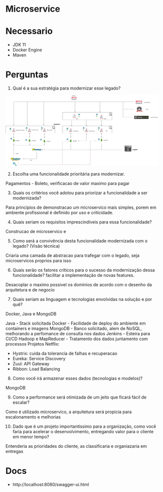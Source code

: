 # Microservice

# Necessario

- JDK 11
- Docker Engine
- Maven

# Perguntas

1.	Qual é a sua estratégia para modernizar esse legado?

![alt text](https://github.com/ArtCouSan/pagamentos/blob/master/arquitetura.jpg)
 
2.	Escolha uma funcionalidade prioritária para modernizar.

Pagamentos - Boleto, verificacao de valor maximo para pagar

3.	Quais os critérios você adotou para priorizar a funcionalidade a ser modernizada?

Para principios de demonstracao um microservico mais simples, porem em ambiente profissional é definido por uso e criticidade.

4.	Quais seriam os requisitos imprescindíveis para essa funcionalidade?

Construcao de microservico e 

5.	Como será a convivência desta funcionalidade modernizada com o legado? (Visão técnica)

Criaria uma camada de abstracao para trafegar com o legado, seja microservicos proprios para isso

6.	Quais serão os fatores críticos para o sucesso da modernização dessa funcionalidade?
facilitar a implementação de novas features.

Desacoplar o maximo possivel os dominios de acordo com o desenho da arquitetura e de negocio

7.	Quais seriam as linguagem e tecnologias envolvidas na solução e por quê?

 Docker, Java e MongoDB

 Java - Stack solicitada
 Docker - Facilidade de deploy do ambiente em containers e imagens
 MongoDB - Banco solicitado, alem de NoSQL, melhorando a perfomance de consulta nos dados
 Jenkins - Esteira para CI/CD
 Hadoop e MapReducer - Tratamento dos dados juntamento com processos
 Projetos Netflix:
 - Hystrix: cuida da tolerancia de falhas e recuperacao
 - Eureka: Service Discovery
 - Zuul: API Gateway 
 - Ribbon: Load Balancing

8.	Como você irá armazenar esses dados (tecnologias e modelos)?

MongoDB

9.	Como a performance será otimizada de um jeito que ficará fácil de escalar?

Como é utilizado microservico, a arquitetura será propicia para escalonamento e melhorias

10.	Dado que é um projeto importantíssimo para a organização, como você faria para acelerar o desenvolvimento, entregando valor para o cliente em menor tempo?

Entenderia as prioridades do cliente, as classificaria e organiazaria em entregas

# Docs

- http://localhost:8080/swagger-ui.html
